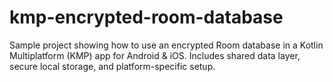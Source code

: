 # kmp-encrypted-room-database
Sample project showing how to use an encrypted Room database in a Kotlin Multiplatform (KMP) app for Android &amp; iOS. Includes shared data layer, secure local storage, and platform-specific setup.
